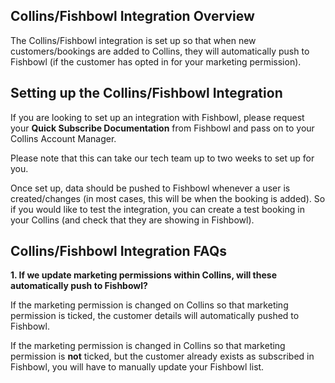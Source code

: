 ## Collins/Fishbowl Integration Overview

The Collins/Fishbowl integration is set up so that when new customers/bookings are added to Collins, they will automatically push to Fishbowl (if the customer has opted in for  your marketing permission).

## Setting up the Collins/Fishbowl Integration

If you are looking to set up an integration with Fishbowl, please request your **Quick Subscribe Documentation** from Fishbowl and pass on to your Collins Account Manager. 

Please note that this can take our tech team up to two weeks to set up for you. 

Once set up, data should be pushed to Fishbowl whenever a user is created/changes (in most cases, this will be when the booking is added).
So if you would like to test the integration, you can create a test booking in your Collins (and check that they are showing in Fishbowl). 

## Collins/Fishbowl Integration FAQs

**1. If we update marketing permissions within Collins, will these automatically push to Fishbowl?**

If the marketing permission is changed on Collins so that marketing permission is ticked, the customer details will automatically pushed to Fishbowl. 

If the marketing permission is changed in Collins so that marketing permission is **not** ticked, but the customer already exists as subscribed in Fishbowl, you will have to manually update your Fishbowl list.
